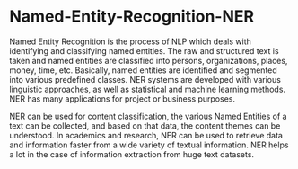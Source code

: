 # Named-Entity-Recognition-NER

Named Entity Recognition is the process of NLP which deals with identifying and classifying named entities. The raw and structured text is taken and named entities are classified into persons, organizations, places, money, time, etc. Basically, named entities are identified and segmented into various predefined classes.
NER systems are developed with various linguistic approaches, as well as statistical and machine learning methods. NER has many applications for project or business purposes.

NER can be used for content classification, the various Named Entities of a text can be collected, and based on that data, the content themes can be understood. In academics and research, NER can be used to retrieve data and information faster from a wide variety of textual information. NER helps a lot in the case of information extraction from huge text datasets.
